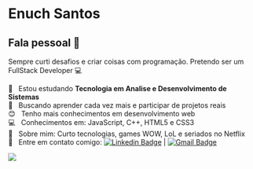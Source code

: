 # Enuch Santos

## Fala pessoal 👋
Sempre curti desafios e criar coisas com programação.
Pretendo ser um FullStack Developer :computer:

 :rocket:  &nbsp; Estou estudando **Tecnologia em Analise e Desenvolvimento de Sistemas**
 <br/> :purple_heart: &nbsp; Buscando aprender cada vez mais e participar de projetos reais
 <br/> :blush: &nbsp; Tenho mais conhecimentos em desenvolvimento web
 <br/> :computer: &nbsp; Conhecimentos em: JavaScript, C++, HTML5 e CSS3
 <br/> 💬  &nbsp; Sobre mim: Curto tecnologias, games WOW, LoL e seriados no Netflix
 <br/> :email: &nbsp; Entre em contato comigo: [![Linkedin Badge](https://img.shields.io/badge/-Enuch-blue?style=flat-square&logo=Linkedin&logoColor=white&link=https://https://www.linkedin.com/in/enuch-santos-3879a31b0/)](https://www.linkedin.com/in/enuch-santos-3879a31b0/) 
| 
[![Gmail Badge](https://img.shields.io/badge/-enuch98@gmail.com-c14438?style=flat-square&logo=Gmail&logoColor=white&link=mailto:enuch98@gmail.com)](mailto:enuch98@gmail.com)

![](https://komarev.com/ghpvc/?username=EnuchB&color=blue)
